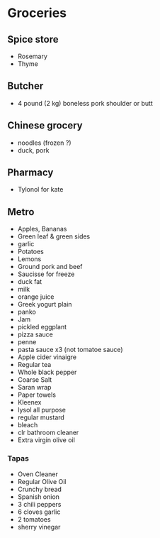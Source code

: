 # Groceries

## Spice store

- Rosemary
- Thyme

## Butcher

- 4 pound (2 kg) boneless pork shoulder or butt

## Chinese grocery

- noodles (frozen ?)
- duck, pork

## Pharmacy

- Tylonol for kate

## Metro

- Apples, Bananas
- Green leaf & green sides
- garlic
- Potatoes
- Lemons
- Ground pork and beef
- Saucisse for freeze
- duck fat
- milk
- orange juice
- Greek yogurt plain
- panko
- Jam
- pickled eggplant
- pizza sauce
- penne
- pasta sauce x3 (not tomatoe sauce)
- Apple cider vinaigre
- Regular tea
- Whole black pepper
- Coarse Salt
- Saran wrap
- Paper towels
- Kleenex
- lysol all purpose
- regular mustard
- bleach
- clr bathroom cleaner
- Extra virgin olive oil

### Tapas

- Oven Cleaner
- Regular Olive Oil
- Crunchy bread
- Spanish onion
- 3 chili peppers
- 6 cloves garlic
- 2 tomatoes
- sherry vinegar
